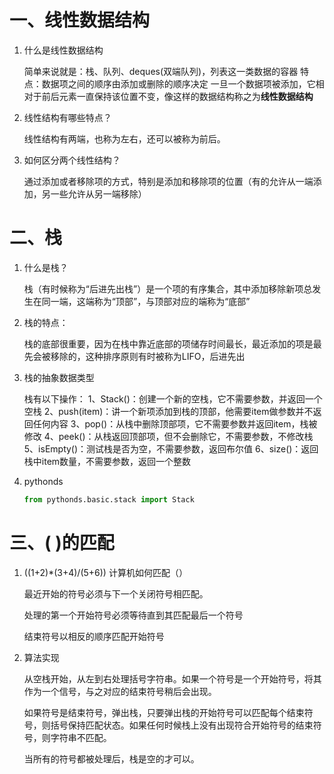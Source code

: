 # 一、线性数据结构

1. 什么是线性数据结构

   简单来说就是：栈、队列、deques(双端队列)，列表这一类数据的容器
   特点：数据项之间的顺序由添加或删除的顺序决定
   一旦一个数据项被添加，它相对于前后元素一直保持该位置不变，像这样的数据结构称之为**线性数据结构**

2. 线性结构有哪些特点？

   线性结构有两端，也称为左右，还可以被称为前后。

3. 如何区分两个线性结构？

   通过添加或者移除项的方式，特别是添加和移除项的位置（有的允许从一端添加，另一些允许从另一端移除）

# 二、栈

1. 什么是栈？

   栈（有时候称为“后进先出栈”）是一个项的有序集合，其中添加移除新项总发生在同一端，这端称为“顶部”，与顶部对应的端称为“底部”

2. 栈的特点：

   栈的底部很重要，因为在栈中靠近底部的项储存时间最长，最近添加的项是最先会被移除的，这种排序原则有时被称为LIFO，后进先出

3. 栈的抽象数据类型

   栈有以下操作：
   1、Stack()：创建一个新的空栈，它不需要参数，并返回一个空栈
   2、push(item)：讲一个新项添加到栈的顶部，他需要item做参数并不返回任何内容
   3、pop()：从栈中删除顶部项，它不需要参数并返回item，栈被修改
   4、peek()：从栈返回顶部项，但不会删除它，不需要参数，不修改栈
   5、isEmpty()：测试栈是否为空，不需要参数，返回布尔值
   6、size()：返回栈中item数量，不需要参数，返回一个整数

4. pythonds

   ```python
   from pythonds.basic.stack import Stack
   ```

# 三、( )的匹配

1. ((1+2)*(3+4)/(5+6)) 计算机如何匹配（）

   最近开始的符号必须与下一个关闭符号相匹配。

   处理的第一个开始符号必须等待直到其匹配最后一个符号

   结束符号以相反的顺序匹配开始符号

2. 算法实现

   从空栈开始，从左到右处理括号字符串。如果一个符号是一个开始符号，将其作为一个信号，与之对应的结束符号稍后会出现。

   如果符号是结束符号，弹出栈，只要弹出栈的开始符号可以匹配每个结束符号，则括号保持匹配状态。如果任何时候栈上没有出现符合开始符号的结束符号，则字符串不匹配。

   当所有的符号都被处理后，栈是空的才可以。